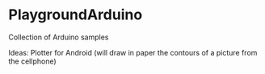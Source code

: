 # PlaygroundArduino
Collection of Arduino samples

Ideas:
  Plotter for Android (will draw in paper the contours of a picture from the cellphone)
